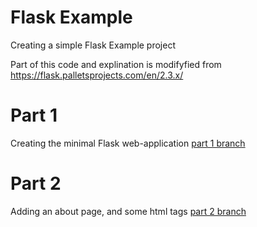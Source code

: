# Flask Example
Creating a simple Flask Example project

Part of this code and explination is modifyfied from https://flask.palletsprojects.com/en/2.3.x/

# Part 1
Creating the minimal Flask web-application [part 1 branch](https://github.com/stealthness/flask-example/tree/part1-minimal-application)

# Part 2
Adding an about page, and some html tags [part 2 branch]((https://github.com/stealthness/flask-example/tree/part2-minimal-application))
